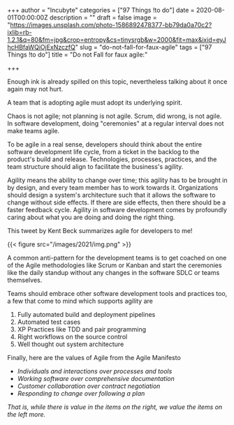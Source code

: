 +++
author = "Incubyte"
categories = ["97 Things !to do"]
date = 2020-08-01T00:00:00Z
description = ""
draft = false
image = "https://images.unsplash.com/photo-1586892478377-bb79da0a70c2?ixlib=rb-1.2.1&q=80&fm=jpg&crop=entropy&cs=tinysrgb&w=2000&fit=max&ixid=eyJhcHBfaWQiOjExNzczfQ"
slug = "do-not-fall-for-faux-agile"
tags = ["97 Things !to do"]
title = "Do not Fall for faux agile:"

+++




Enough ink is already spilled on this topic, nevertheless talking about it once again may not hurt.

A team that is adopting agile must adopt its underlying spirit.

Chaos is not agile; not planning is not agile. Scrum, did wrong, is not agile. In software development, doing "ceremonies" at a regular interval does not make teams agile.

To be agile in a real sense, developers should think about the entire software development life cycle, from a ticket in the backlog to the product's build and release. Technologies, processes, practices, and the team structure should align to facilitate the business's agility.

Agility means the ability to change over time; this agility has to be brought in by design, and every team member has to work towards it. Organizations should design a system's architecture such that it allows the software to change without side effects. If there are side effects, then there should be a faster feedback cycle. Agility in software development comes by profoundly caring about what you are doing and doing the right thing. 

This tweet by Kent Beck summarizes agile for developers to me!  

{{< figure src="/images/2021/img.png" >}}

A common anti-pattern for the development teams is to get coached on one of the Agile methodologies like Scrum or Kanban and start the ceremonies like the daily standup without any changes in the software SDLC or teams themselves.

Teams should embrace other software development tools and practices too, a few that come to mind which supports agility are

1. Fully automated build and deployment pipelines
2. Automated test cases
3. XP Practices like TDD and pair programming
4. Right workflows on the source control
5. Well thought out system architecture

Finally, here are the values of Agile from the Agile Manifesto



* _Individuals and interactions over processes and tools_
* _Working software over comprehensive documentation_
* _Customer collaboration over contract negotiation_
* _Responding to change over following a plan_

_That is, while there is value in the items on the right, we value the items on the left more._

